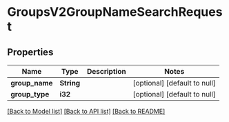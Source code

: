 # GroupsV2GroupNameSearchRequest

## Properties
Name | Type | Description | Notes
------------ | ------------- | ------------- | -------------
**group_name** | **String** |  | [optional] [default to null]
**group_type** | **i32** |  | [optional] [default to null]

[[Back to Model list]](../README.md#documentation-for-models) [[Back to API list]](../README.md#documentation-for-api-endpoints) [[Back to README]](../README.md)


